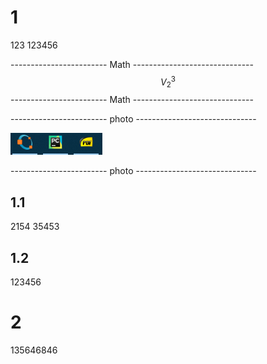 # 1

123
123456

------------------------ Math ------------------------------
$$
V^3_{2}
$$
------------------------ Math ------------------------------

------------------------ photo ------------------------------

![image-20200306162712942](assets/image-20200306162712942.png)

------------------------ photo ------------------------------

## 1.1

2154
35453

## 1.2

123456

# 2

135646846